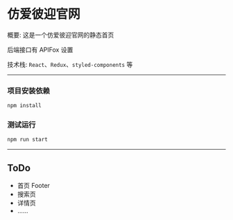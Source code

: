 # 仿爱彼迎官网

概要: 这是一个仿爱彼迎官网的静态首页

后端接口有 APIFox 设置

技术栈: `React`、`Redux`、`styled-components` 等

---

### 项目安装依赖

```bash
npm install
```

### 测试运行

```bash
npm run start
```

---

## ToDo

- 首页 Footer
- 搜索页
- 详情页
- ......
